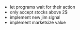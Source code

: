 - let programs wait for their action
- only accept stocks above 2$
- implement new jim signal
- implement marketsize value
